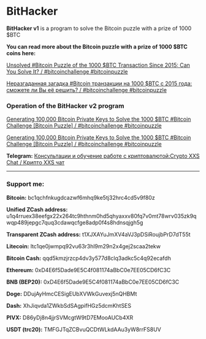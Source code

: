# BitHacker

**BitHacker v1** is a program to solve the Bitcoin puzzle with a prize of 1000 $BTC

**You can read more about the Bitcoin puzzle with a prize of 1000 $BTC coins here:**

[Unsolved #Bitcoin Puzzle of the 1000 $BTC Transaction Since 2015: Can You Solve It? / #bitcoinchallenge #bitcoinpuzzle](https://steemit.com/bitcoin/@topkripto/unsolved-bitcoin-puzzle-of-the-1000-usdbtc-transaction-since-2015-can-you-solve-it-bitcoinchallenge-bitcoinpuzzle)

[Неразгаданная загадка #Bitcoin транзакции на 1000 $BTC с 2015 года: сможете ли Вы её решить? / #bitcoinchallenge #bitcoinpuzzle](https://steemit.com/bitcoinchallenge/@topkripto/nerazgadannaya-zagadka-bitcoin-tranzakcii-na-1000-usdbtc-s-2015-goda-smozhete-li-vy-eyo-reshit-bitcoinchallenge-bitcoinpuzzle)


### Operation of the BitHacker v2 program

[Generating 100,000 Bitcoin Private Keys to Solve the 1000 $BTC #Bitcoin Challenge [Bitcoin Puzzle] / #bitcoinchallenge #bitcoinpuzzle](https://youtu.be/SRn-NKSqyqI)

[Generating 100,000 Bitcoin Private Keys to Solve the 1000 $BTC #Bitcoin Challenge [Bitcoin Puzzle] / #bitcoinchallenge #bitcoinpuzzle](https://odysee.com/@topcrypto:d/bithacker:a?r=6p9MVErKG75MkBnDtWe5aProPuc3tycG)

**Telegram:** [Консультации и обучение работе с криптовалютой:Crypto XXS Chat / Крипто XXS чат](https://t.me/xxscrypto)

-----------


### Support me:

**Bitcoin:** bc1qchfnkugdcazwf6mhq9ke5tj32hrc4cd5v9f80z

**Unified ZCash address:**
u1q4rruex38eefgx22x264tc9hthnm0hd5qhyaxxv80fq7v0mt78wrv035zk9qwqp489jepgc7quq3cdawqcfge8adp0f4s8hdnsqjgh5g

**Transparent ZCash address:** t1XJXAYuJmXV4aVJ3pDSiRoujbPrD7dT55t

**Litecoin:** ltc1qe0jwmpq92vu63r3hl9m29n2x4gej2scaa2tekw

**Bitcoin Cash:** qqd5kmzjrzcp4dv3y577d8clq3adkc5c4q92ecafdh 

**Ethereum:** 0xD4E6f5Dade9E5C4f081174aBbC0e7EE05CD6fC3C

**BNB (BEP20):** 0xD4E6f5Dade9E5C4f081174aBbC0e7EE05CD6fC3C

**Doge:** DDujAyHmcCESigEUbXVWkGuvexj5nQHBMt

**Dash:** XhJiqvda1ZWkbSdSAgpifHGz5dcmKhtSES

**PIVX:** D86yDj8n4jjrSVMcgtW9tD7EMooAUCb4XR

**USDT (trc20):** TMFGJTqZCBvuQCDtWLkdAAu3yW8rrFS8UV
